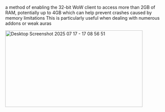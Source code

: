 a method of enabling the 32-bit WoW client to access more than 2GB of RAM, potentially up to 4GB  which can help prevent crashes caused by memory limitations This is particularly useful when dealing with numerous addons or weak auras


<img width="435" height="243" alt="Desktop Screenshot 2025 07 17 - 17 08 56 51" src="https://github.com/user-attachments/assets/31a78d4a-1330-417d-93ee-cd0ea15d8b9f" />
